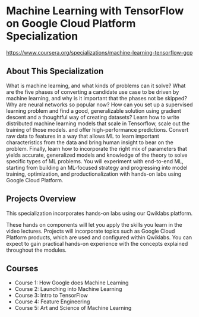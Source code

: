 # Machine Learning with TensorFlow on Google Cloud Platform Specialization
https://www.coursera.org/specializations/machine-learning-tensorflow-gcp
## About This Specialization
What is machine learning, and what kinds of problems can it solve? What are the five phases of converting a candidate use case to be driven by machine learning, and why is it important that the phases not be skipped? Why are neural networks so popular now? How can you set up a supervised learning problem and find a good, generalizable solution using gradient descent and a thoughtful way of creating datasets? Learn how to write distributed machine learning models that scale in Tensorflow, scale out the training of those models. and offer high-performance predictions. Convert raw data to features in a way that allows ML to learn important characteristics from the data and bring human insight to bear on the problem. Finally, learn how to incorporate the right mix of parameters that yields accurate, generalized models and knowledge of the theory to solve specific types of ML problems. You will experiment with end-to-end ML, starting from building an ML-focused strategy and progressing into model training, optimization, and productionalization with hands-on labs using Google Cloud Platform.
## Projects Overview
This specialization incorporates hands-on labs using our Qwiklabs platform.

These hands on components will let you apply the skills you learn in the video lectures. Projects will incorporate topics such as Google Cloud Platform products, which are used and configured within Qwiklabs. You can expect to gain practical hands-on experience with the concepts explained throughout the modules.
## Courses
- Course 1: How Google does Machine Learning
- Course 2: Launching into Machine Learning
- Course 3: Intro to TensorFlow
- Course 4: Feature Engineering
- Course 5: Art and Science of Machine Learning

